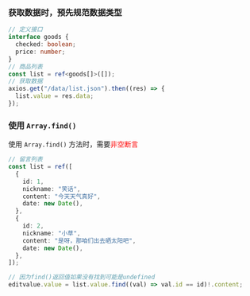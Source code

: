 ### 获取数据时，预先规范数据类型

```ts
// 定义接口
interface goods {
  checked: boolean;
  price: number;
}
// 商品列表
const list = ref<goods[]>([]);
// 获取数据
axios.get("/data/list.json").then((res) => {
  list.value = res.data;
});
```





### 使用 `Array.find()` 

使用 `Array.find()` 方法时，需要<font color=red>非空断言</font>

```ts
// 留言列表
const list = ref([
  {
    id: 1,
    nickname: "笑话",
    content: "今天天气真好",
    date: new Date(),
  },
  {
    id: 2,
    nickname: "小草",
    content: "是呀，那咱们出去晒太阳吧",
    date: new Date(),
  },
]);

// 因为find()返回值如果没有找到可能是undefined
editvalue.value = list.value.find((val) => val.id == id)!.content;
```

